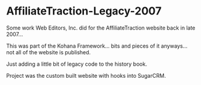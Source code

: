 # AffiliateTraction-Legacy-2007

Some work Web Editors, Inc. did for the AffiliateTraction website back in late 2007...

This was part of the Kohana Framework... bits and pieces of it anyways... not all of the website is published.

Just adding a little bit of legacy code to the history book.

Project was the custom built website with hooks into SugarCRM.

